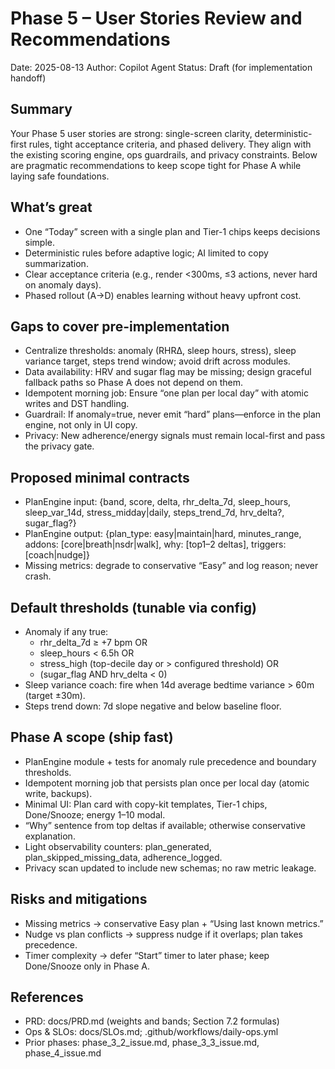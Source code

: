 # Phase 5 – User Stories Review and Recommendations

Date: 2025-08-13
Author: Copilot Agent
Status: Draft (for implementation handoff)

## Summary
Your Phase 5 user stories are strong: single-screen clarity, deterministic-first rules, tight acceptance criteria, and phased delivery. They align with the existing scoring engine, ops guardrails, and privacy constraints. Below are pragmatic recommendations to keep scope tight for Phase A while laying safe foundations.

## What’s great
- One “Today” screen with a single plan and Tier-1 chips keeps decisions simple.
- Deterministic rules before adaptive logic; AI limited to copy summarization.
- Clear acceptance criteria (e.g., render <300ms, ≤3 actions, never hard on anomaly days).
- Phased rollout (A→D) enables learning without heavy upfront cost.

## Gaps to cover pre-implementation
- Centralize thresholds: anomaly (RHRΔ, sleep hours, stress), sleep variance target, steps trend window; avoid drift across modules.
- Data availability: HRV and sugar flag may be missing; design graceful fallback paths so Phase A does not depend on them.
- Idempotent morning job: Ensure “one plan per local day” with atomic writes and DST handling.
- Guardrail: If anomaly=true, never emit “hard” plans—enforce in the plan engine, not only in UI copy.
- Privacy: New adherence/energy signals must remain local-first and pass the privacy gate.

## Proposed minimal contracts
- PlanEngine input: {band, score, delta, rhr_delta_7d, sleep_hours, sleep_var_14d, stress_midday|daily, steps_trend_7d, hrv_delta?, sugar_flag?}
- PlanEngine output: {plan_type: easy|maintain|hard, minutes_range, addons: [core|breath|nsdr|walk], why: [top1–2 deltas], triggers: [coach|nudge]}
- Missing metrics: degrade to conservative “Easy” and log reason; never crash.

## Default thresholds (tunable via config)
- Anomaly if any true:
  - rhr_delta_7d ≥ +7 bpm OR
  - sleep_hours < 6.5h OR
  - stress_high (top-decile day or > configured threshold) OR
  - (sugar_flag AND hrv_delta < 0)
- Sleep variance coach: fire when 14d average bedtime variance > 60m (target ±30m).
- Steps trend down: 7d slope negative and below baseline floor.

## Phase A scope (ship fast)
- PlanEngine module + tests for anomaly rule precedence and boundary thresholds.
- Idempotent morning job that persists plan once per local day (atomic write, backups).
- Minimal UI: Plan card with copy-kit templates, Tier-1 chips, Done/Snooze; energy 1–10 modal.
- “Why” sentence from top deltas if available; otherwise conservative explanation.
- Light observability counters: plan_generated, plan_skipped_missing_data, adherence_logged.
- Privacy scan updated to include new schemas; no raw metric leakage.

## Risks and mitigations
- Missing metrics → conservative Easy plan + “Using last known metrics.”
- Nudge vs plan conflicts → suppress nudge if it overlaps; plan takes precedence.
- Timer complexity → defer “Start” timer to later phase; keep Done/Snooze only in Phase A.

## References
- PRD: docs/PRD.md (weights and bands; Section 7.2 formulas)
- Ops & SLOs: docs/SLOs.md; .github/workflows/daily-ops.yml
- Prior phases: phase_3_2_issue.md, phase_3_3_issue.md, phase_4_issue.md

